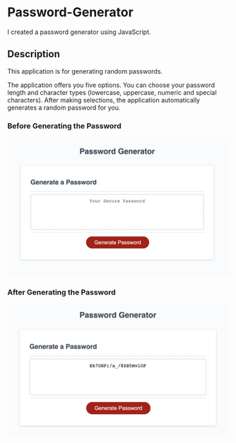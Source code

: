 # Password-Generator
I created a password generator using JavaScript.

## Description
This application is for generating random passwords. 

The application offers you five options. You can choose your password length and character types (lowercase, uppercase, numeric and special characters). After making selections, the application automatically generates a random password for you.

### Before Generating the Password
![Before Generating the Password screenshot](./assets/img/Before.png)

### After Generating the Password
![After Generating the Password screenshot](./assets/img/After.png)